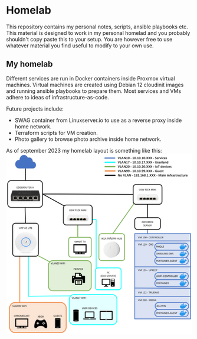 # Homelab

This repository contains my personal notes, scripts, ansible playbooks etc. This material is designed to work in my personal homelad and you probably shouldn't copy paste this to your setup. You are however free to use whatever material you find useful to modify to your own use.

## My homelab

Different services are run in Docker containers inside Proxmox virtual machines. Virtual machines are created using Debian 12 cloudinit images and running ansible playbooks to prepare them. Most services and VMs adhere to ideas of infrastructure-as-code.

Future projects include:
- SWAG container from Linuxserver.io to use as a reverse proxy inside home network.
- Terraform scripts for VM creation.
- Photo gallery to browse photo archive inside home network.

As of september 2023 my homelab layout is something like this:
![Diagram image of homelab](assets/homelab_diagram.png)
